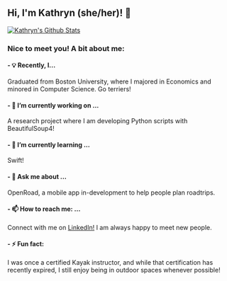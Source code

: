 ## Hi, I'm Kathryn (she/her)! 👋 
[![Kathryn's Github Stats](https://github-readme-stats.vercel.app/api?username=Kathryn-Hackman&hide=stars)](https://github.com/anuraghazra/github-readme-stats)

### Nice to meet you! A bit about me:

#### - 💡 Recently, I...
Graduated from Boston University, where I majored in Economics and minored in Computer Science. Go terriers!
#### - 🔭 I’m currently working on ...
A research project where I am developing Python scripts with BeautifulSoup4!
#### - 🌱 I’m currently learning ...
Swift!
#### - 💬 Ask me about ...
OpenRoad, a mobile app in-development to help people plan roadtrips.  
#### - 📫 How to reach me: ...
Connect with me on [LinkedIn!](https://www.linkedin.com/kathryn-hackman/) I am always happy to meet new people.  
#### - ⚡ Fun fact:
I was once a certified Kayak instructor, and while that certification has recently expired, I still enjoy being in outdoor spaces whenever possible!
